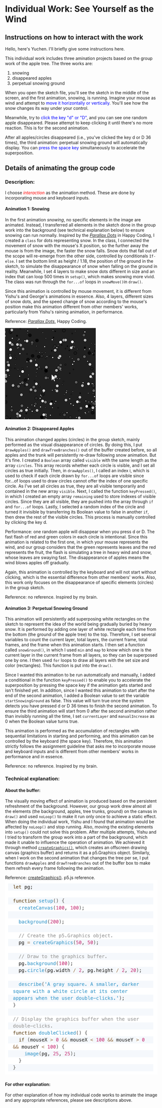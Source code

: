 # Individual Work: See Yourself as the Wind
>
## Instructions on how to interact with the work
>
Hello, here's Yuchen. I'll briefly give some instructions here.
>
This individual work includes three amination projects based on the group work of the apple tree. The three works are:
1. snowing
2. disappeared apples
3. perpetual snowing ground
>
When you open the sketch file, you'll see the sketch in the middle of the screen, and the first animation, snowing, is running. Imagine your mouse as wind and attempt to <span style="color: blue;">move it horizontally or vertically</span>. You'll see how the snow changes its way under your control. 
>
Meanwhile, try to <span style="color: blue;">click the key "d" or "D"</span>, and you can see one random apple disappeared. Please attempt to keep clicking it until there's no more reaction. This is for the second animation.
>
After all apples/circles disappeared (i.e., you've clicked the key d or D 36 times), the third animation: perpetual snowing ground will automatically display. You can <span style="color: blue;">press the space key</span> simultaneously to accelerate the superposition. 
>
## Details of animating the group code

### Description:
>
I choose <span style="color: red;">*interaction*</span> as the animation method. These are done by incorporating mouse and keyboard inputs. 
>
#### Animation 1: Snowing
>
In the first animation *snowing*, no specific elements in the image are animated. Instead, I transferred all elements in the sketch done in the group work into the background (see technical explanation below) to ensure snowing can run normally. Inspired by the [*Parallax Dots*](https://happycoding.io/tutorials/p5js/creating-classes/parallax-dots) in Happy Coding, I created a `class` for dots representing snow. In the class, I connected the movement of snow with the mouse's X position, so the further away the mouse is from the image, the faster the snow falls. Snow dots that fall out of the scope will re-emerge from the other side, controlled by conditionals `If-else`. I set the bottom limit as height / 1.18, the position of the ground in the sketch, to simulate the disappearance of snow when falling on the ground in reality. Meanwhile, I set 4 layers to make snow dots different in size and an index that can loop 500 times in `setup()`, which makes snowing more vivid. The class was run through the `for...of` loops in `snowMove()`in `draw()`.
>
Since this animation is controlled by mouse movement, it is different from Yishu's and George's animations in essence. Also, 4 layers, different sizes of snow dots, and the speed change of snow according to the mouse's position make this animation different from other members' works, particularly from Yishu's raining animation, in performance.
>
Reference: [*Parallax Dots*](https://happycoding.io/tutorials/p5js/creating-classes/parallax-dots), Happy Coding.
>
![Figure 1](assets/parallax%20dots.gif)
>
#### Animation 2: Disappeared Apples
>
This animation changed apples (circles) in the group sketch, mainly performed as the visual disappearance of circles. By doing this, I put `drawApples()` and `drawTreeBranches()` out of the buffer created before, so all apples and the trunk will persistently re-draw following snow animation. But it's fine. I created a `Boolean` array called `visible` with the same length as the array `circles`. This array records whether each circle is visible, and I set all circles as true initially. Then, in `drawApples()`, I called an index i, which is used to check if each circle drawn by `for...of` loops are visible since for...of loops used to draw circles cannot offer the index of one specific circle. As I've set all circles as true, they are all visible temporarily and contained in the new array `visible`. Next, I called the function `keyPressed()`, in which I created an empty array `remaining` used to store indexes of visible circles. Since they are all visible, they are pushed into the array through `if` and `for...of` loops. Lastly, I selected a random index of the circle and turned it invisible by transferring its Boolean value to false in another `if`, then drew the rest of the visible circles. This process is manually controlled by clicking the key d.
>
Performance: one random apple will disappear when you press d or D. The fast flash of red and green colors in each circle is intentional. Since this animation is related to the first one, in which your mouse represents the wind, and our group considers that the green represents leaves and the red represents the fruit, the flash is simulating a tree in heavy wind and snow, whose leaves are swaying fast. The disappearance of apples means the wind blows apples off gradually.
>
Again, this animation is controlled by the keyboard and will not start without clicking, which is the essential difference from other members' works. Also, this work only focuses on the disappearance of specific elements (circles) in the group sketch.
>
Reference: no reference. Inspired by my brain.
>
#### Animation 3: Perpetual Snowing Ground
>
This animation will persistently add superposing white rectangles on the sketch to represent the idea of the world being gradually buried by heavy snow. It is performed by adding one layer of white rectangle each time from the bottom (the ground of the apple tree) to the top. Therefore, I set several variables to count the current layer, total layers, the current frame, total frames, and the frame when this animation starts. I then set a function called `snowGround()`, in which I used `min` and `map` to know which one is the current layer in the current frame from all layers, so they can be superposed one by one. I then used `for` loops to draw all layers with the set size and color (rectangles). This function is put into the `draw()`. 
>
Since I wanted this animation to be run automatically and manually, I added a conditional in the function `keyPressed()` to enable you to accelerate the superposition by pressing the space key if the animation gets started and isn't finished yet. In addition, since I wanted this animation to start after the end of the second animation, I added a Boolean value to set the variable `startSnowingGround` as false. This value will turn true once the system detects you have pressed d or D 36 times to finish the second animation. To ensure the third animation will start from 0 after the second animation rather than invisibly running all the time, I set `currentLayer` and `manualIncrease` as 0 when the Boolean value turns true.
>
This animation is performed as the accumulation of rectangles with sequential limitations in starting and performing, and this animation can be controlled by the keyboard (the space key). Therefore, this animation strictly follows the assignment guideline that asks me to incorporate mouse and keyboard inputs and is different from other members' works in performance and in essence.
>
Reference: no reference. Inspired by my brain.

### Technical explanation:
>
#### About the buffer:
>
The visually moving effect of animation is produced based on the persistent refreshment of the background. However, our group work drew almost all the elements (the background, apples, tree trunks, ground) on the canvas in `draw()` and used `noLoop()` to make it run only once to achieve a static effect. When doing the individual work, Yishu and I found that animation would be affected by `noLoop()` and stop running. Also, moving the existing elements into `setup()` could not solve this problem. After multiple attempts, Yishu and I tried to transform the group work into a part of the background, which made it unable to influence the operation of animation. We achieved it through method [`createGraphics()`](https://p5js.org/reference/#/p5/createGraphics), which creates an offscreen drawing canvas (graphics buffer) and returns it as a p5.Graphics object. Similarly, when I work on the second animation that changes the tree per se, I put functions `drawApples` and `drawTreeBranches` out of the buffer box to make them refresh every frame following the animation.
>
Reference: [createGraphics()](https://p5js.org/reference/#/p5/createGraphics). p5.js reference.
![Figure 2](assets/createGraphics.png)
>
#### For other explanation:
For other explanation of how my individual code works to animate the image and any appropriate references, please see descriptions above.